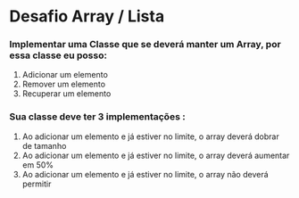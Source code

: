 # Desafio Array / Lista

### Implementar uma Classe que se deverá manter um Array, por essa classe eu posso:

1. Adicionar um elemento
2. Remover um elemento
3. Recuperar um elemento

### Sua classe deve ter 3 implementações :

1. Ao adicionar um elemento e já estiver no limite, o array deverá dobrar de tamanho
2. Ao adicionar um elemento e já estiver no limite, o array deverá aumentar em 50%
3. Ao adicionar um elemento e já estiver no limite, o array não deverá permitir
